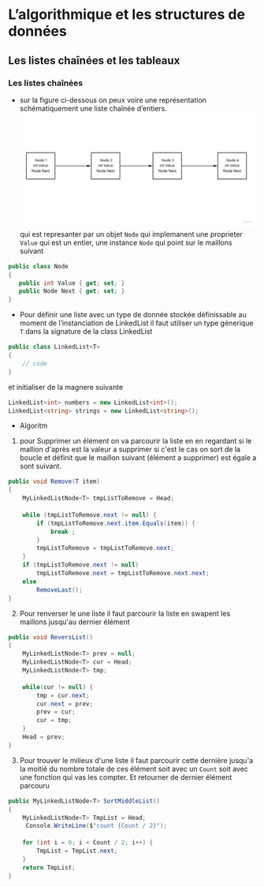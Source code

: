 # L’algorithmique et les structures de données
## Les listes chaînées et les tableaux
### Les listes chaînées

 -  sur la figure ci-dessous on peux voire une représentation schématiquement une liste chaînée d’entiers. 
 ![](Image/Untitled.jpg) 
 qui est represanter par un objet `Node` qui implemanent une proprieter `Value` qui est un entier, une instance `Node` qui point sur le maillons suivant
 ```cs
public class Node
{
	public int Value { get; set; }
	public Node Next { get; set; }
}
 ```
 - Pour définir une liste avec un type de donnée stockée définissable au moment de l’instanciation de LinkedList il faut utiliser un type génerique `T` dans la signature de la class LinkedList
```cs
public class LinkedList<T>
{
	// code
}
```
et initialiser de la magnere suivante 
```cs
LinkedList<int> numbers = new LinkedList<int>();
LinkedList<string> strings = new LinkedList<string>();
```
- Algoritm
 1. pour Supprimer un élément on va parcourir la liste en en regardant si le mallion d'après est la valeur a supprimer si c'est le cas on sort de la boucle et définit que le maillon suivant (élément a supprimer)  est égale a sont suivant.
```cs
public void Remove(T item)
{
    MyLinkedListNode<T> tmpListToRemove = Head;

    while (tmpListToRemove.next != null) {
        if (tmpListToRemove.next.item.Equals(item)) {
            break ;
        }
        tmpListToRemove = tmpListToRemove.next;
    }
    if (tmpListToRemove.next != null)
        tmpListToRemove.next = tmpListToRemove.next.next;
    else
        RemoveLast();
}
```
2. Pour renverser le une liste il faut parcourir la liste en swapent les maillons jusqu'au dernier élément
```cs 
public void ReversList()
{
    MyLinkedListNode<T> prev = null;
    MyLinkedListNode<T> cur = Head;
    MyLinkedListNode<T> tmp;

    while(cur != null) {
        tmp = cur.next;
        cur.next = prev;
        prev = cur;
        cur = tmp;
    }
    Head = prev;
}
```
3. Pour trouver le milieux d'une liste il faut parcourir cette dernière jusqu'a la moitié du nombre totale de ces élément soit avec un `Count` soit avec une fonction qui vas les compter. Et retourner de dernier élément parcouru 
```cs
public MyLinkedListNode<T> SortMiddleList()
{
    MyLinkedListNode<T> TmpList = Head;
     Console.WriteLine($"count {Count / 2}");

    for (int i = 0; i < Count / 2; i++) {
        TmpList = TmpList.next;
    }
    return TmpList;
}
```


